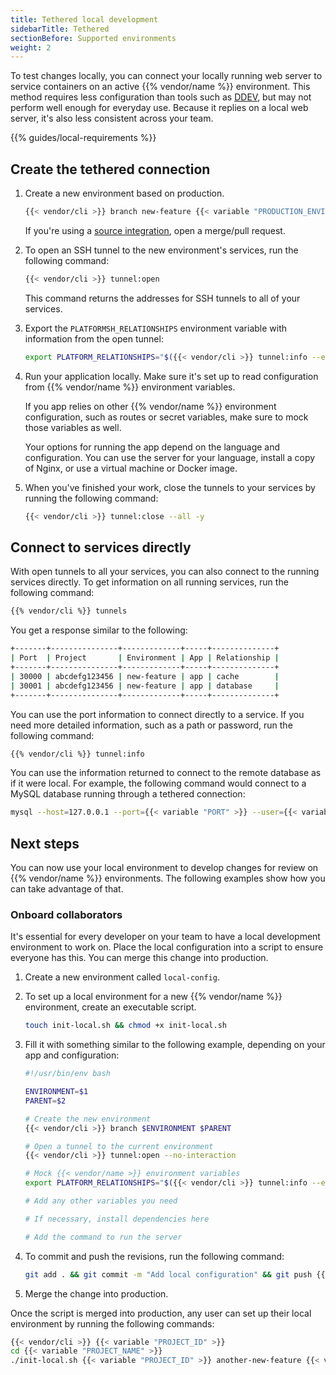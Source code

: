 ```yaml
---
title: Tethered local development
sidebarTitle: Tethered
sectionBefore: Supported environments
weight: 2
---
```


To test changes locally, you can connect your locally running web server
to service containers on an active {{% vendor/name %}} environment.
This method requires less configuration than tools such as [DDEV](/development/local/ddev.md),
but may not perform well enough for everyday use.
Because it replies on a local web server, it's also less consistent across your team.

{{% guides/local-requirements %}}

## Create the tethered connection

1. Create a new environment based on production.

   ```bash
   {{< vendor/cli >}} branch new-feature {{< variable "PRODUCTION_ENVIRONMENT_NAME" >}}
   ```

   If you're using a [source integration](/integrations/source.html),
   open a merge/pull request.

1. To open an SSH tunnel to the new environment's services, run the following command:

   ```bash
   {{< vendor/cli >}} tunnel:open
   ```

   This command returns the addresses for SSH tunnels to all of your services.

1. Export the `PLATFORMSH_RELATIONSHIPS` environment variable with information from the open tunnel:

   ```bash
   export PLATFORM_RELATIONSHIPS="$({{< vendor/cli >}} tunnel:info --encode)"
   ```

1.  Run your application locally.
    Make sure it's set up to read configuration from {{% vendor/name %}} environment variables.

    If you app relies on other {{% vendor/name %}} environment configuration, such as routes or secret variables,
    make sure to mock those variables as well.

    Your options for running the app depend on the language and configuration.
    You can use the server for your language, install a copy of Nginx,
    or use a virtual machine or Docker image.

1.  When you've finished your work, close the tunnels to your services by running the following command:

    ```bash
    {{< vendor/cli >}} tunnel:close --all -y
    ```

## Connect to services directly

With open tunnels to all your services, you can also connect to the running services directly.
To get information on all running services, run the following command:

```bash
{{% vendor/cli %}} tunnels
```

You get a response similar to the following:

```bash
+-------+---------------+-------------+-----+--------------+
| Port  | Project       | Environment | App | Relationship |
+-------+---------------+-------------+-----+--------------+
| 30000 | abcdefg123456 | new-feature | app | cache        |
| 30001 | abcdefg123456 | new-feature | app | database     |
+-------+---------------+-------------+-----+--------------+
```

You can use the port information to connect directly to a service.
If you need more detailed information, such as a path or password, run the following command:

```bash
{{% vendor/cli %}} tunnel:info
```

You can use the information returned to connect to the remote database as if it were local.
For example, the following command would connect to a MySQL database running through a tethered connection:

```bash
mysql --host=127.0.0.1 --port={{< variable "PORT" >}} --user={{< variable "USERNAME" >}} --password={{< variable "PASSWORD" >}} --database={{< variable "PATH" >}}
```

## Next steps

You can now use your local environment to develop changes for review on {{% vendor/name %}} environments.
The following examples show how you can take advantage of that.

### Onboard collaborators

It's essential for every developer on your team to have a local development environment to work on.
Place the local configuration into a script to ensure everyone has this.
You can merge this change into production.

1.  Create a new environment called `local-config`.

1.  To set up a local environment for a new {{% vendor/name %}} environment, create an executable script.

    ```bash
    touch init-local.sh && chmod +x init-local.sh
    ```

1. Fill it with something similar to the following example, depending on your app and configuration:

   ```bash {location="init-local.sh"}
   #!/usr/bin/env bash

   ENVIRONMENT=$1
   PARENT=$2

   # Create the new environment
   {{< vendor/cli >}} branch $ENVIRONMENT $PARENT

   # Open a tunnel to the current environment
   {{< vendor/cli >}} tunnel:open --no-interaction

   # Mock {{< vendor/name >}} environment variables
   export PLATFORM_RELATIONSHIPS="$({{< vendor/cli >}} tunnel:info --encode)"

   # Add any other variables you need

   # If necessary, install dependencies here

   # Add the command to run the server
   ```

1. To commit and push the revisions, run the following command:

   ```bash
   git add . && git commit -m "Add local configuration" && git push {{< vendor/cli >}} local-config
   ```

1.  Merge the change into production.

Once the script is merged into production,
any user can set up their local environment by running the following commands:

```bash
{{< vendor/cli >}} {{< variable "PROJECT_ID" >}}
cd {{< variable "PROJECT_NAME" >}}
./init-local.sh {{< variable "PROJECT_ID" >}} another-new-feature {{< variable "PRODUCTION_ENVIRONMENT_NAME" >}}
```
